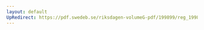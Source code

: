 ```yaml
---
layout: default
UpRedirect: https://pdf.swedeb.se/riksdagen-volumeG-pdf/199899/reg_199899/reg_199899_0128.pdf
---
```

